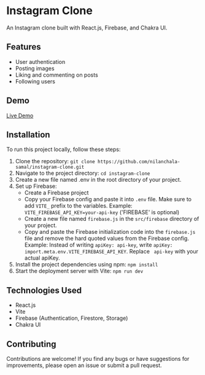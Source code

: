 # Instagram Clone

An Instagram clone built with React.js, Firebase, and Chakra UI.

## Features

- User authentication
- Posting images
- Liking and commenting on posts
- Following users

## Demo

[Live Demo](https://social-insta-clone-nilanchal.vercel.app/)

## Installation

To run this project locally, follow these steps:

1. Clone the repository: `git clone https://github.com/nilanchala-samal/instagram-clone.git`
2. Navigate to the project directory: `cd instagram-clone`
3. Create a new file named .env in the root directory of your project.
4. Set up Firebase:
   - Create a Firebase project
   - Copy your Firebase config and paste it into `.env` file. Make sure to add `VITE_` prefix to the variables. 
     Example: `VITE_FIREBASE_API_KEY=your-api-key` ('FIREBASE' is optional)
   - Create a new file named `firebase.js` in the `src/firebase` directory of your project.
   - Copy and paste the Firebase initialization code into the `firebase.js` file and remove the hard quoted values 
     from the Firebase config.
     Example: Instead of writing `apiKey: api-key`, write `apiKey: import.meta.env.VITE_FIREBASE_API_KEY`. Replace     ` api-key` with your actual apiKey.
5. Install the project dependencies using npm: `npm install`
6. Start the deployment server with Vite: `npm run dev`

## Technologies Used

- React.js
- Vite
- Firebase (Authentication, Firestore, Storage)
- Chakra UI

## Contributing

Contributions are welcome! If you find any bugs or have suggestions for improvements, please open an issue or submit a pull request.

